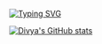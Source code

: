<a href="https://git.io/typing-svg"><img src="https://readme-typing-svg.herokuapp.com?font=Fira+Code&pause=1000&width=435&lines=My+name+is+Divya+Agarwal" alt="Typing SVG" /></a>

[![Divya's GitHub stats](https://github-readme-stats.vercel.app/api?username=aggdivya09&theme=radical)](https://github.com/aggdivya09/github-readme-stats)


